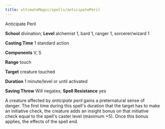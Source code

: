 ```yaml
---
title: ultimateMagic/spells/anticipatePeril
---
```

Anticipate Peril

**School** divination; **Level** alchemist 1, bard 1, ranger 1, sorcerer/wizard 1

**Casting Time** 1 standard action

**Components** V, S

**Range** touch

**Target** creature touched

**Duration** 1 minute/level or until activated

**Saving Throw** Will negates; **Spell Resistance** yes

A creature affected by _anticipate peril_ gains a preternatural sense of danger. The first time during this spell's duration that the target has to make an initiative check, the creature adds an insight bonus on that initiative check equal to the spell's caster level (maximum +5). Once this bonus applies, the effects of the spell end.

